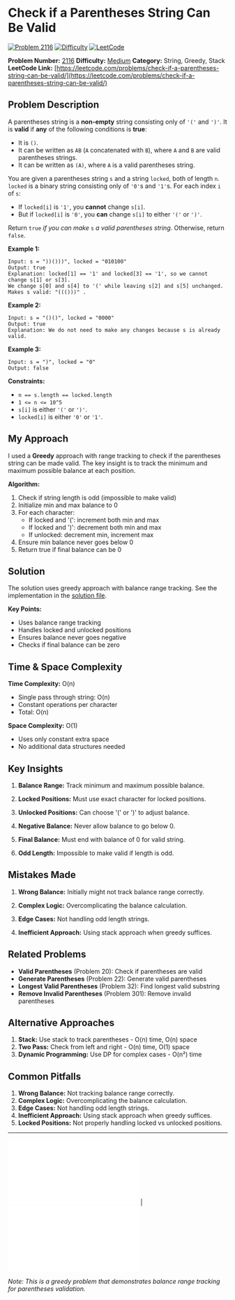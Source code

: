 # Check if a Parentheses String Can Be Valid

[![Problem 2116](https://img.shields.io/badge/Problem-2116-blue?style=for-the-badge&logo=leetcode)](https://leetcode.com/problems/check-if-a-parentheses-string-can-be-valid/)
[![Difficulty](https://img.shields.io/badge/Difficulty-Medium-orange?style=for-the-badge)](https://leetcode.com/problemset/?difficulty=MEDIUM)
[![LeetCode](https://img.shields.io/badge/LeetCode-View%20Problem-orange?style=for-the-badge&logo=leetcode)](https://leetcode.com/problems/check-if-a-parentheses-string-can-be-valid/)

**Problem Number:** [2116](https://leetcode.com/problems/check-if-a-parentheses-string-can-be-valid/)
**Difficulty:** [Medium](https://leetcode.com/problemset/?difficulty=MEDIUM)
**Category:** String, Greedy, Stack
**LeetCode Link:** [https://leetcode.com/problems/check-if-a-parentheses-string-can-be-valid/](https://leetcode.com/problems/check-if-a-parentheses-string-can-be-valid/)

## Problem Description

A parentheses string is a **non-empty** string consisting only of `'('` and `')'`. It is **valid** if **any** of the following conditions is **true**:

- It is `()`.
- It can be written as `AB` (`A` concatenated with `B`), where `A` and `B` are valid parentheses strings.
- It can be written as `(A)`, where `A` is a valid parentheses string.

You are given a parentheses string `s` and a string `locked`, both of length `n`. `locked` is a binary string consisting only of `'0'`s and `'1'`s. For each index `i` of `s`:

- If `locked[i]` is `'1'`, you **cannot** change `s[i]`.
- But if `locked[i]` is `'0'`, you **can** change `s[i]` to either `'('` or `')'`.

Return `true` *if you can make* `s` *a valid parentheses string*. Otherwise, return `false`.

**Example 1:**
```
Input: s = "))()))", locked = "010100"
Output: true
Explanation: locked[1] == '1' and locked[3] == '1', so we cannot change s[1] or s[3].
We change s[0] and s[4] to '(' while leaving s[2] and s[5] unchanged.
Makes s valid: "((()))" .
```

**Example 2:**
```
Input: s = "()()", locked = "0000"
Output: true
Explanation: We do not need to make any changes because s is already valid.
```

**Example 3:**
```
Input: s = ")", locked = "0"
Output: false
```

**Constraints:**
- `n == s.length == locked.length`
- `1 <= n <= 10^5`
- `s[i]` is either `'('` or `')'`.
- `locked[i]` is either `'0'` or `'1'`.

## My Approach

I used a **Greedy** approach with range tracking to check if the parentheses string can be made valid. The key insight is to track the minimum and maximum possible balance at each position.

**Algorithm:**
1. Check if string length is odd (impossible to make valid)
2. Initialize min and max balance to 0
3. For each character:
   - If locked and '(': increment both min and max
   - If locked and ')': decrement both min and max
   - If unlocked: decrement min, increment max
4. Ensure min balance never goes below 0
5. Return true if final balance can be 0

## Solution

The solution uses greedy approach with balance range tracking. See the implementation in the [solution file](../exercises/2116.check-if-a-parentheses-string-can-be-valid.py).

**Key Points:**
- Uses balance range tracking
- Handles locked and unlocked positions
- Ensures balance never goes negative
- Checks if final balance can be zero

## Time & Space Complexity

**Time Complexity:** O(n)
- Single pass through string: O(n)
- Constant operations per character
- Total: O(n)

**Space Complexity:** O(1)
- Uses only constant extra space
- No additional data structures needed

## Key Insights

1. **Balance Range:** Track minimum and maximum possible balance.

2. **Locked Positions:** Must use exact character for locked positions.

3. **Unlocked Positions:** Can choose '(' or ')' to adjust balance.

4. **Negative Balance:** Never allow balance to go below 0.

5. **Final Balance:** Must end with balance of 0 for valid string.

6. **Odd Length:** Impossible to make valid if length is odd.

## Mistakes Made

1. **Wrong Balance:** Initially might not track balance range correctly.

2. **Complex Logic:** Overcomplicating the balance calculation.

3. **Edge Cases:** Not handling odd length strings.

4. **Inefficient Approach:** Using stack approach when greedy suffices.

## Related Problems

- **Valid Parentheses** (Problem 20): Check if parentheses are valid
- **Generate Parentheses** (Problem 22): Generate valid parentheses
- **Longest Valid Parentheses** (Problem 32): Find longest valid substring
- **Remove Invalid Parentheses** (Problem 301): Remove invalid parentheses

## Alternative Approaches

1. **Stack:** Use stack to track parentheses - O(n) time, O(n) space
2. **Two Pass:** Check from left and right - O(n) time, O(1) space
3. **Dynamic Programming:** Use DP for complex cases - O(n²) time

## Common Pitfalls

1. **Wrong Balance:** Not tracking balance range correctly.
2. **Complex Logic:** Overcomplicating the balance calculation.
3. **Edge Cases:** Not handling odd length strings.
4. **Inefficient Approach:** Using stack approach when greedy suffices.
5. **Locked Positions:** Not properly handling locked vs unlocked positions.

---

[![Back to Index](../../README.md#-problem-index)](../../README.md#-problem-index) | [![View Solution](../exercises/2116.check-if-a-parentheses-string-can-be-valid.py)](../exercises/2116.check-if-a-parentheses-string-can-be-valid.py)

*Note: This is a greedy problem that demonstrates balance range tracking for parentheses validation.*
